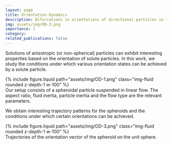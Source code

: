 ```yaml
---
layout: page
title: Orientation Dynamics
description: Bifurcations in orientations of directional particles in fluid flow 
img: assets/img/OD-3.png
importance: 1
category: 
related_publications: false
---
```


Solutions of anisotropic (or non-spherical) particles can exhibit interesting properties based on the orientation of solute particles. In this work, we study the conditions under which various orientation states can be achieved by a solute particle. 

<div class="row justify-content-sm-center">
    <div class="col-sm-12 mt-3 mt-md-0">
        {% include figure.liquid path="assets/img/OD-1.png" class="img-fluid rounded z-depth-1 w-100" %}
    </div>
</div>
<div class="caption text-center">
    Our setup consists of a spheroidal particle suspended in linear flow. The aspect ratio, fluid inertia, particle inertia and the flow type are the relevant parameters.
</div>


We obtain interesting trajectory patterns for the spheroids and the conditions under which certain orientations can be achieved.

<div class="row justify-content-sm-center">
    <div class="col-sm-12 mt-3 mt-md-0">
        {% include figure.liquid path="assets/img/OD-3.png" class="img-fluid rounded z-depth-1 w-100" %}
    </div>
</div>
<div class="caption text-center">
    Trajectories of the orientation vector of the spheroid on the unit sphere.
</div>



